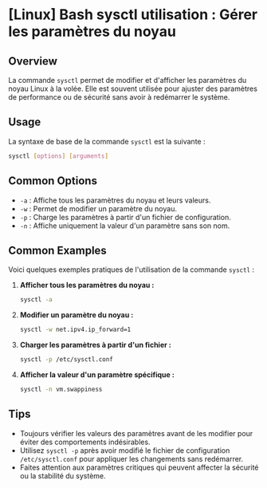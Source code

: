 # [Linux] Bash sysctl utilisation : Gérer les paramètres du noyau

## Overview
La commande `sysctl` permet de modifier et d'afficher les paramètres du noyau Linux à la volée. Elle est souvent utilisée pour ajuster des paramètres de performance ou de sécurité sans avoir à redémarrer le système.

## Usage
La syntaxe de base de la commande `sysctl` est la suivante :

```bash
sysctl [options] [arguments]
```

## Common Options
- `-a` : Affiche tous les paramètres du noyau et leurs valeurs.
- `-w` : Permet de modifier un paramètre du noyau.
- `-p` : Charge les paramètres à partir d'un fichier de configuration.
- `-n` : Affiche uniquement la valeur d'un paramètre sans son nom.

## Common Examples
Voici quelques exemples pratiques de l'utilisation de la commande `sysctl` :

1. **Afficher tous les paramètres du noyau :**
   ```bash
   sysctl -a
   ```

2. **Modifier un paramètre du noyau :**
   ```bash
   sysctl -w net.ipv4.ip_forward=1
   ```

3. **Charger les paramètres à partir d'un fichier :**
   ```bash
   sysctl -p /etc/sysctl.conf
   ```

4. **Afficher la valeur d'un paramètre spécifique :**
   ```bash
   sysctl -n vm.swappiness
   ```

## Tips
- Toujours vérifier les valeurs des paramètres avant de les modifier pour éviter des comportements indésirables.
- Utilisez `sysctl -p` après avoir modifié le fichier de configuration `/etc/sysctl.conf` pour appliquer les changements sans redémarrer.
- Faites attention aux paramètres critiques qui peuvent affecter la sécurité ou la stabilité du système.